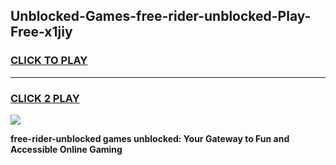 
## Unblocked-Games-free-rider-unblocked-Play-Free-x1jiy
<h3>
<a href="https://premium76.site?title=free-rider-unblocked&ref=18A1">CLICK TO PLAY</a></h3>
<hr>

<h3>
<a href="https://premium76.site?title=free-rider-unblocked&ref=18A1">CLICK 2 PLAY</a>
  
</h3>

<a href="https://premium76.site?title=free-rider-unblocked&ref=18A1"><img src="https://clearcache.store/games.png"></a>


**free-rider-unblocked games unblocked: Your Gateway to Fun and Accessible Online Gaming**
